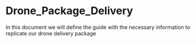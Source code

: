 # Drone_Package_Delivery
In this document we will define the guide with the necessary information to replicate our drone delivery package 
